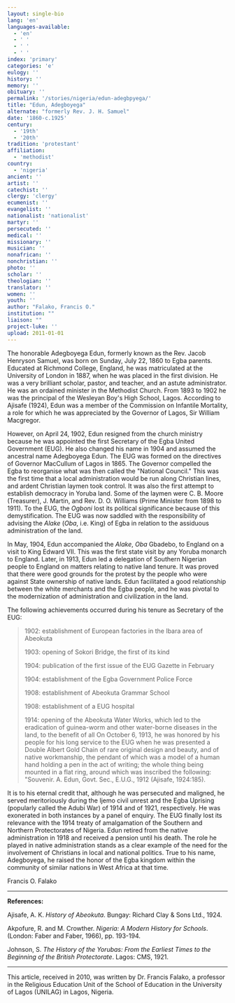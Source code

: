 ```yaml
---
layout: single-bio
lang: 'en'
languages-available:
  - 'en'
  - ' '
  - ' '
  - ' '
index: 'primary'
categories: 'e'
eulogy: ''
history: ''
memory: ''
obituary: ''
permalink: '/stories/nigeria/edun-adegbpyega/'
title: "Edun, Adegboyega"
alternate: "formerly Rev. J. H. Samuel"
date: '1860-c.1925'
century:
  - '19th'
  - '20th'
tradition: 'protestant'
affiliation:
  - 'methodist'
country:
  - 'nigeria'
ancient: ''
artist: ''
catechist: ''
clergy: 'clergy'
ecumenist: ''
evangelist: ''
nationalist: 'nationalist'
martyr: ''
persecuted: ''
medical: ''
missionary: ''
musician: ''
nonafrican: ''
nonchristian: ''
photo: ''
scholar: ''
theologian: ''
translator: ''
women: ''
youth: ''
author: "Falako, Francis O."
institution: ""
liaison: ""
project-luke: ''
upload: 2011-01-01
---
```




The honorable Adegboyega Edun, formerly known as the Rev. Jacob Henryson Samuel, was born on Sunday, July 22, 1860 to Egba parents. Educated at Richmond College, England, he was matriculated at the University of London in 1887, when he was placed in the first division. He was a very brilliant scholar, pastor, and teacher, and an astute administrator. He was an ordained minister in the Methodist Church. From 1893 to 1902 he was the principal of the Wesleyan Boy's High School, Lagos. According to Ajisafe (1924), Edun was a member of the Commission on Infantile Mortality, a role for which he was appreciated by the Governor of Lagos, Sir William Macgregor.

However, on April 24, 1902, Edun resigned from the church ministry because he was appointed the first Secretary of the Egba United Government (EUG). He also changed his name in 1904 and assumed the ancestral name Adegboyega Edun. The EUG was formed on the directives of Governor MacCullum of Lagos in 1865. The Governor compelled the Egba to reorganise what was then called the "National Council." This was the first time that a local administration would be run along Christian lines, and ardent Christian laymen took control. It was also the first attempt to establish democracy in Yoruba land. Some of the laymen were C. B. Moore (Treasurer), J. Martin, and Rev. D. O. Williams (Prime Minister from 1898 to 1911). To the EUG, the *Ogboni* lost its political significance because of this demystification. The EUG was now saddled with the responsibility of advising the *Alake* (*Oba*, i.e. King) of Egba in relation to the assiduous administration of the land.

In May, 1904, Edun accompanied the *Alake*, *Oba* Gbadebo, to England on a visit to King Edward VII. This was the first state visit by any Yoruba monarch to England. Later, in 1913, Edun led a delegation of Southern Nigerian people to England on matters relating to native land tenure. It was proved that there were good grounds for the protest by the people who were against State ownership of native lands. Edun facilitated a good relationship between the white merchants and the Egba people, and he was pivotal to the modernization of administration and civilization in the land.

The following achievements occurred during his tenure as Secretary of the EUG:

> 1902: establishment of European factories in the Ibara area of Abeokuta
>
> 1903: opening of Sokori Bridge, the first of its kind
>
> 1904: publication of the first issue of the EUG Gazette in February
>
> 1904: establishment of the Egba Government Police Force
>
> 1908: establishment of Abeokuta Grammar School
>
> 1908: establishment of a EUG hospital
>
> 1914:  opening of the Abeokuta Water Works, which led to the eradication of guinea-worm and other water-borne diseases in the land, to the benefit of all
> On October 6, 1913, he was honored by his people for his long service to the EUG when he was presented a Double Albert Gold Chain of rare original design and beauty, and of native workmanship, the pendant of which was a model of a human hand holding a pen in the act of writing; the whole thing being mounted in a flat ring, around which was inscribed the following: "Souvenir. A. Edun, Govt. Sec., E.U.G., 1912 (Ajisafe, 1924:185).
>

It is to his eternal credit that, although he was persecuted and maligned, he served meritoriously during the Ijemo civil unrest and the Egba Uprising (popularly called the Adubi War) of 1914 and of 1921, respectively. He was exonerated in both instances by a panel of enquiry. The EUG finally lost its relevance with the 1914 treaty of amalgamation of the Southern and Northern Protectorates of Nigeria. Edun retired from the native administration in 1918 and received a pension until his death. The role he played in native administration stands as a clear example of the need for the involvement of Christians in local and national politics. True to his name, Adegboyega, he raised the honor of the Egba kingdom within the community of similar nations in West Africa at that time.

Francis O. Falako

---

**References:**

Ajisafe, A. K.  *History of Abeokuta*. Bungay: Richard Clay & Sons Ltd., 1924.

Akpofure, R. and M. Crowther. *Nigeria: A Modern History for Schools*. (London: Faber and Faber, 1966), pp. 193-194.

Johnson, S. *The History of the Yorubas: From the Earliest Times to the Beginning of the British Protectorate*. Lagos: CMS, 1921.

---

This article, received in 2010, was written by Dr. Francis Falako, a professor in the Religious Education Unit of the School of Education in the University of Lagos (UNILAG) in Lagos, Nigeria.
